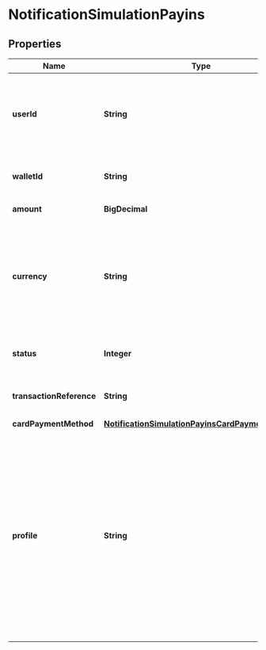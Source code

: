 

# NotificationSimulationPayins


## Properties

| Name | Type | Description | Notes |
|------------ | ------------- | ------------- | -------------|
|**userId** | **String** | Identifier of the user on behalf of which the simulated payin should be executed  |  [optional] |
|**walletId** | **String** | Identifier of the wallet to be credited |  |
|**amount** | **BigDecimal** | Payin amount |  |
|**currency** | **String** | Base currency for this payin  This three-character currency code must comply with ISO-4217 |  |
|**status** | **Integer** | The status code of the simulated notification |  [optional] |
|**transactionReference** | **String** | The reference of the transaction |  [optional] |
|**cardPaymentMethod** | [**NotificationSimulationPayinsCardPaymentMethod**](NotificationSimulationPayinsCardPaymentMethod.md) |  |  [optional] |
|**profile** | **String** | HiPay merchant identifier (mid) to be used for the operation. Required if the client has multiple merchant identifiers associated. If only one mid is associated, then that one is used for the operation.  |  [optional] |



